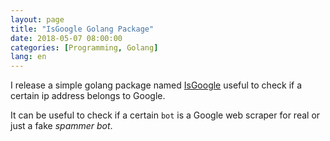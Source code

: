 ```yaml
---
layout: page
title: "IsGoogle Golang Package"
date: 2018-05-07 08:00:00
categories: [Programming, Golang]
lang: en
---
```


I release a simple golang package named [IsGoogle](https://github.com/dlion/IsGoogle) useful to check if a certain ip address belongs to Google.

It can be useful to check if a certain `bot` is a Google web scraper for real or just a fake _spammer bot_.
